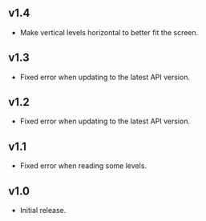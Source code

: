 ## v1.4
- Make vertical levels horizontal to better fit the screen.

## v1.3
- Fixed error when updating to the latest API version.

## v1.2
- Fixed error when updating to the latest API version.

## v1.1
- Fixed error when reading some levels.

## v1.0
- Initial release.